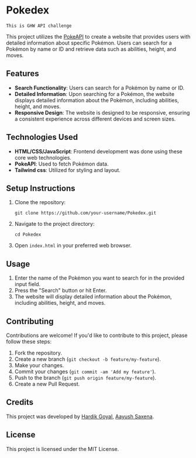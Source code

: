 # Pokedex

``This is GHW API challenge``

This project utilizes the [PokeAPI](https://pokeapi.co/) to create a website that provides users with detailed information about specific Pokémon. Users can search for a Pokémon by name or ID and retrieve data such as abilities, height, and moves.

## Features

- **Search Functionality**: Users can search for a Pokémon by name or ID.
- **Detailed Information**: Upon searching for a Pokémon, the website displays detailed information about the Pokémon, including abilities, height, and moves.
- **Responsive Design**: The website is designed to be responsive, ensuring a consistent experience across different devices and screen sizes.

## Technologies Used

- **HTML/CSS/JavaScript**: Frontend development was done using these core web technologies.
- **PokeAPI**: Used to fetch Pokémon data.
- **Tailwind css**: Utilized for styling and layout.

## Setup Instructions

1. Clone the repository:

   ```
   git clone https://github.com/your-username/Pokedex.git
   ```

2. Navigate to the project directory:

   ```
   cd Pokedex
   ```

3. Open `index.html` in your preferred web browser.

## Usage

1. Enter the name of the Pokémon you want to search for in the provided input field.
2. Press the "Search" button or hit Enter.
3. The website will display detailed information about the Pokémon, including abilities, height, and moves.

## Contributing

Contributions are welcome! If you'd like to contribute to this project, please follow these steps:

1. Fork the repository.
2. Create a new branch (`git checkout -b feature/my-feature`).
3. Make your changes.
4. Commit your changes (`git commit -am 'Add my feature'`).
5. Push to the branch (`git push origin feature/my-feature`).
6. Create a new Pull Request.

## Credits

This project was developed by [Hardik Goyal](https://github.com/HardikGoyal2003), [Aayush Saxena](https://github.com/aayush0982).

## License

This project is licensed under the MIT License.